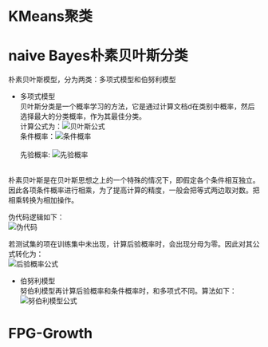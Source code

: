 KMeans聚类
====
naive Bayes朴素贝叶斯分类<br>
====
朴素贝叶斯模型，分为两类：多项式模型和伯努利模型<br>
* 多项式模型<br>
贝叶斯分类是一个概率学习的方法，它是通过计算文档d在类别中概率，然后选择最大的分类概率，作为其最佳分类。<br>
计算公式为：![贝叶斯公式](https://nlp.stanford.edu/IR-book/html/htmledition/img865.png)<br>
条件概率：![条件概率](https://nlp.stanford.edu/IR-book/html/htmledition/img866.png)<br><br>
先验概率:	![先验概率](https://nlp.stanford.edu/IR-book/html/htmledition/img870.png)<br><br>

朴素贝叶斯是在贝叶斯思想之上的一个特殊的情况下，即假定各个条件相互独立。<br>
因此各项条件概率进行相乘，为了提高计算的精度，一般会把等式两边取对数。把相乘转换为相加操作。<br>

伪代码逻辑如下：<br>
![伪代码](https://nlp.stanford.edu/IR-book/html/htmledition/img897.png)<br>

若测试集的项在训练集中未出现，计算后验概率时，会出现分母为零。因此对其公式转化为：<br>
![后验概率公式](https://nlp.stanford.edu/IR-book/html/htmledition/img898.png)<br>

* 伯努利模型<br>
努伯利模型再计算后验概率和条件概率时，和多项式不同。算法如下：<br>
![努伯利模型公式](https://nlp.stanford.edu/IR-book/html/htmledition/img926.png)<br>


FPG-Growth
====




